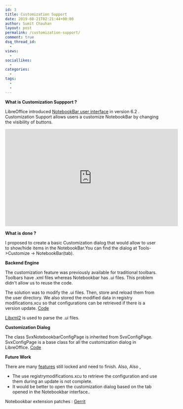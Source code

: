 ```yaml
---
id: 3
title: Customization Support
date: 2019-08-21T02:21:44+00:00
author: Sumit Chauhan
layout: post
permalink: /customization-support/
comment: true
dsq_thread_id:
  -
views:
  -
sociallikes:
  -
categories:
  -
tags:
  -
  -
---
```


**What is Customization Suppport ?**


LibreOffice introduced <a href="https://youtu.be/6HUnR5IoAQk?t=25">NotebookBar user interface</a> in version 6.2 . Customization Support allows users a customize NotebookBar by changing the visibility of buttons.


<iframe width="560" height="315" src="https://www.youtube.com/embed/363QTGaKgJU" frameborder="0" allow="accelerometer; autoplay; encrypted-media; gyroscope; picture-in-picture" allowfullscreen></iframe>



**What is done ?**

I proposed to create a basic Customization dialog that would allow to user to show/hide items in the NotebookBar.You can find the dialog at Tools->Customize -> NotebookBar(tab).

**Backend Engine**

The customization feature was previously available for traditional toolbars. Toolbars have .xml files whereas Notebookbar has .ui files. This problem didn't allow us to reuse the code.

The solution was to modify the .ui files. Then, store and reload them from the user directory. We also stored the modified data in registry modifications.xcu so that configurations can be retrieved if there is a version update.
<a href="https://opengrok.libreoffice.org/xref/core/cui/source/customize/CustomNotebookbarGenerator.cxx">Code</a>

<a href="http://www.xmlsoft.org/">Libxml2</a> is used to parse the .ui files.

**Customization Dialog**

The class SvxNotebookbarConfigPage is inherited from SvxConfigPage. SvxConfigPage is a base class for all the customization dialog in LibreOffice.
<a href="https://opengrok.libreoffice.org/xref/core/cui/source/customize/SvxNotebookbarConfigPage.cxx">Code</a>

**Future Work**

There are many <a href="https://opengrok.libreoffice.org/xref/core/cui/source/customize/SvxNotebookbarConfigPage.cxx?r=74f6acf0#105">features</a> still locked and need to finish. Also,
Also , 
* The use registrymodifications.xcu to retrieve the configuration and use them during an update is not complete.
* It would be better to open the customization dialog based on the tab opened in the Notebookbar interface..

Notebookbar extension patches : <a href="https://gerrit.libreoffice.org/#/q/sumit+customization"> Gerrit </a>


